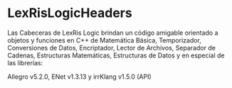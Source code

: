 ﻿# LexRisLogicHeaders

Las Cabeceras de LexRis Logic brindan un código amigable orientado a objetos y funciones en C++ de Matemática Básica, Temporizador, Conversiones de Datos, Encriptador, Lector de Archivos, Separador de Cadenas, Estructuras Matemáticas, Estructuras de Datos y en especial de las librerías:

Allegro v5.2.0, ENet v1.3.13 y irrKlang v1.5.0 (API)